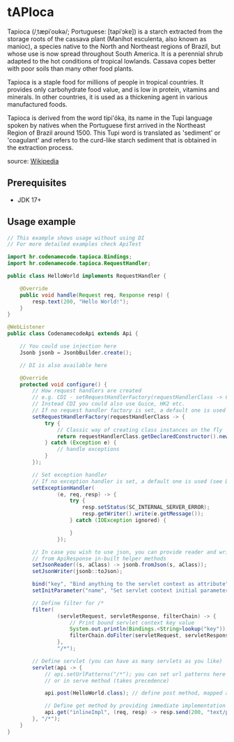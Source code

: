 # tAPIoca

Tapioca (/ˌtæpiˈoʊkə/; Portuguese: [tapiˈɔkɐ]) is a starch extracted from the storage roots of the cassava plant (Manihot esculenta, also known as manioc), a species native to the North and Northeast regions of Brazil, but whose use is now spread throughout South America. It is a perennial shrub adapted to the hot conditions of tropical lowlands. Cassava copes better with poor soils than many other food plants.

Tapioca is a staple food for millions of people in tropical countries. It provides only carbohydrate food value, and is low in protein, vitamins and minerals. In other countries, it is used as a thickening agent in various manufactured foods.

Tapioca is derived from the word tipi'óka, its name in the Tupi language spoken by natives when the Portuguese first arrived in the Northeast Region of Brazil around 1500. This Tupi word is translated as 'sediment' or 'coagulant' and refers to the curd-like starch sediment that is obtained in the extraction process.

source: [Wikipedia](https://en.wikipedia.org/wiki/Tapioca)

## Prerequisites

* JDK 17+

## Usage example

```java
// This example shows usage without using DI
// For more detailed examples check ApiTest

import hr.codenamecode.tapioca.Bindings;
import hr.codenamecode.tapioca.RequestHandler;

public class HelloWorld implements RequestHandler {

    @Override
    public void handle(Request req, Response resp) {
        resp.text(200, "Hello World!");
    }
}

@WebListener
public class CodenamecodeApi extends Api {

    // You could use injection here
    Jsonb jsonb = JsonbBuilder.create();

    // DI is also available here

    @Override
    protected void configure() {
        // How request handlers are created
        // e.g. CDI - setRequestHandlerFactory(requestHandlerClass -> CDI.current().select(requestHandlerClass).get());
        // Instead CDI you could also use Guice, HK2 etc.
        // If no request handler factory is set, a default one is used (see Defaults.DEFAULT_REQUEST_HANDLER_FACTORY)
        setRequestHandlerFactory(requestHandlerClass -> {
            try {
                // Classic way of creating class instances on the fly
                return requestHandlerClass.getDeclaredConstructor().newInstance();
            } catch (Exception e) {
                // handle exceptions
            }
        });

        // Set exception handler
        // If no exception handler is set, a default one is used (see Defaults.DEFAULT_EXCEPTION_HANDLER)
        setExceptionHandler(
                (e, req, resp) -> {
                    try {
                        resp.setStatus(SC_INTERNAL_SERVER_ERROR);
                        resp.getWriter().write(e.getMessage());
                    } catch (IOException ignored) {

                    }
                });

        // In case you wish to use json, you can provide reader and writer to benefit
        // from ApiResponse in-built helper methods
        setJsonReader((s, aClass) -> jsonb.fromJson(s, aClass));
        setJsonWriter(jsonb::toJson);

        bind("key", "Bind anything to the servlet context as attribute");
        setInitParameter("name", "Set servlet context initial parameter");

        // Define filter for /*
        filter(
                (servletRequest, servletResponse, filterChain) -> {
                    // Print bound servlet context key value
                    System.out.println(Bindings.<String>lookup("key"));
                    filterChain.doFilter(servletRequest, servletResponse);
                },
                "/*");

        // Define servlet (you can have as many servlets as you like)
        servlet(api -> {
            // api.setUrlPatterns("/*"); you can set url patterns here
            // or in serve method (takes precedence)

            api.post(HelloWorld.class); // define post method, mapped as "" path

            // Define get method by providing immediate implementation
            api.get("inlineImpl", (req, resp) -> resp.send(200, "text/plain", "inline impl.".getBytes()));
        }, "/*");
    }
}
```